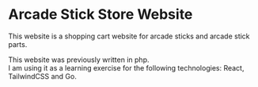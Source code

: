 # Arcade Stick Store Website

This website is a shopping cart website for arcade sticks and arcade stick parts.

This website was previously written in php.  
I am using it as a learning exercise for the following technologies: React, TailwindCSS and Go.
